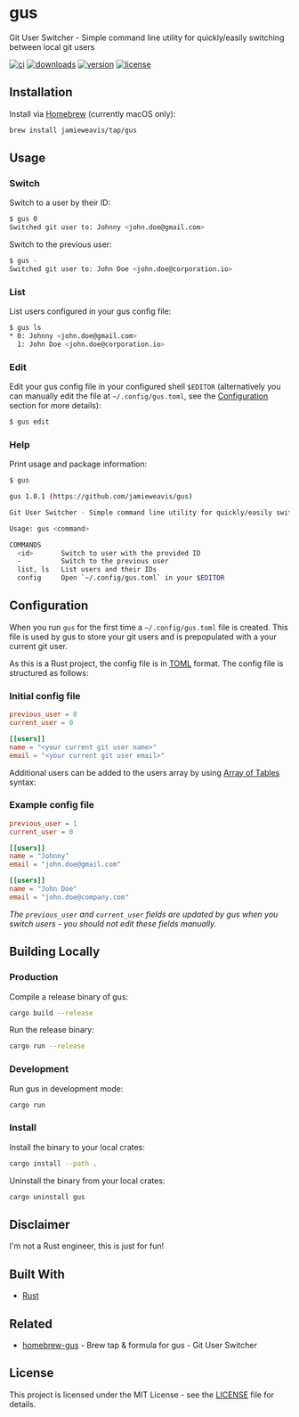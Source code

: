 # gus

Git User Switcher - Simple command line utility for quickly/easily switching between local git users

[![ci](https://github.com/jamieweavis/gus/actions/workflows/ci.yml/badge.svg)](https://github.com/jamieweavis/gus/actions)
[![downloads](https://img.shields.io/github/downloads/jamieweavis/gus/total)](https://github.com/jamieweavis/gus/releases)
[![version](https://img.shields.io/github/v/release/jamieweavis/gus)](https://github.com/jamieweavis/gus/releases)
[![license](https://img.shields.io/badge/license-MIT-blue.svg)](https://github.com/jamieweavis/gus/blob/main/LICENSE)

## Installation

Install via [Homebrew](https://brew.sh) (currently macOS only):

```sh
brew install jamieweavis/tap/gus
```

## Usage

### Switch

Switch to a user by their ID:

```sh
$ gus 0
Switched git user to: Johnny <john.doe@gmail.com>
```

Switch to the previous user:

```sh
$ gus -
Switched git user to: John Doe <john.doe@corporation.io>
```

### List

List users configured in your gus config file:

```sh
$ gus ls
* 0: Johnny <john.doe@gmail.com>
  1: John Doe <john.doe@corporation.io>
```

### Edit

Edit your gus config file in your configured shell `$EDITOR` (alternatively you can manually edit the file at `~/.config/gus.toml`, see the [Configuration](#configuration) section for more details):

```sh
$ gus edit
```

### Help

Print usage and package information:

```sh
$ gus

gus 1.0.1 (https://github.com/jamieweavis/gus)

Git User Switcher - Simple command line utility for quickly/easily switching between local git users

Usage: gus <command>

COMMANDS
  <id>       Switch to user with the provided ID
  -          Switch to the previous user
  list, ls   List users and their IDs
  config     Open `~/.config/gus.toml` in your $EDITOR
```

## Configuration

When you run `gus` for the first time a `~/.config/gus.toml` file is created. This file is used by gus to store your git users and is prepopulated with a your current git user.

As this is a Rust project, the config file is in [TOML](https://toml.io/en/) format. The config file is structured as follows:

### Initial config file

```toml
previous_user = 0
current_user = 0

[[users]]
name = "<your current git user name>"
email = "<your current git user email>"
```

Additional users can be added to the users array by using [Array of Tables](https://toml.io/en/v1.0.0#array-of-tables) syntax:

### Example config file

```toml
previous_user = 1
current_user = 0

[[users]]
name = "Johnny"
email = "john.doe@gmail.com"

[[users]]
name = "John Doe"
email = "john.doe@company.com"
```

_The `previous_user` and `current_user` fields are updated by gus when you switch users - you should not edit these fields manually._

## Building Locally

### Production

Compile a release binary of gus:

```sh
cargo build --release
```

Run the release binary:

```sh
cargo run --release
```

### Development

Run gus in development mode:

```sh
cargo run
```

### Install

Install the binary to your local crates:

```sh
cargo install --path .
```

Uninstall the binary from your local crates:

```sh
cargo uninstall gus
```

## Disclaimer

I'm not a Rust engineer, this is just for fun!

## Built With

- [Rust](https://github.com/rust-lang/rust)

## Related

- [homebrew-gus](https://github.com/jamieweavis/homebrew-gus) - Brew tap & formula for gus - Git User Switcher

## License

This project is licensed under the MIT License - see the [LICENSE](LICENSE) file for details.
